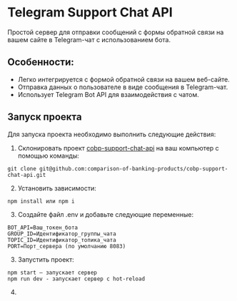 # Telegram Support Chat API

Простой сервер для отправки сообщений с формы обратной связи на вашем сайте в Telegram-чат с использованием бота.

## Особенности:

- Легко интегрируется с формой обратной связи на вашем веб-сайте.
- Отправка данных о пользователе в виде сообщения в Telegram-чат.
- Использует Telegram Bot API для взаимодействия с чатом.

## Запуск проекта

Для запуска проекта необходимо выполнить следующие действия:

1. Склонировать проект [cobp-support-chat-api](https://github.com/comparison-of-banking-products/cobp-support-chat-api) на ваш компьютер с помощью команды:

```
git clone git@github.com:comparison-of-banking-products/cobp-support-chat-api.git
```

2. Установить зависимости:

```
npm install или npm i
```

3. Создайте файл .env и добавьте следующие переменные:

```
BOT_API=Ваш_токен_бота
GROUP_ID=Идентификатор_группы_чата
TOPIC_ID=Идентификатор_топика_чата
PORT=Порт_сервера (по умолчанию 8083)
```

3. Запустить проект:

```
npm start — запускает сервер
npm run dev - запускает сервер с hot-reload
```

4.
